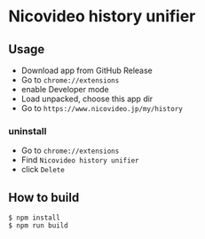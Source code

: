 # Nicovideo history unifier

## Usage

- Download app from GitHub Release
- Go to `chrome://extensions`
- enable Developer mode
- Load unpacked, choose this app dir
- Go to `https://www.nicovideo.jp/my/history`

### uninstall

- Go to `chrome://extensions`
- Find `Nicovideo history unifier`
- click `Delete`

## How to build

```
$ npm install
$ npm run build
```
